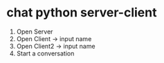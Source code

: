 # chat python server-client
1. Open Server
2. Open Client -> input name
3. Open Client2 -> input name
4. Start a conversation
